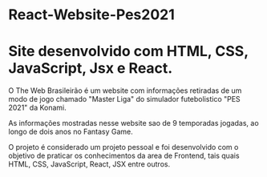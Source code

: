 # React-Website-Pes2021
 # Site desenvolvido com HTML, CSS, JavaScript, Jsx e React.
 
O The Web Brasileirão é um website com informações retiradas de um modo de jogo chamado "Master Liga" do simulador futebolistico "PES 2021" da Konami.

As informações mostradas nesse website sao de 9 temporadas jogadas, ao longo de dois anos no Fantasy Game.

O projeto é considerado um projeto pessoal e foi desenvolvido com o objetivo de praticar os conhecimentos da area de Frontend, tais quais HTML, CSS, JavaScript, React, JSX entre outros.
